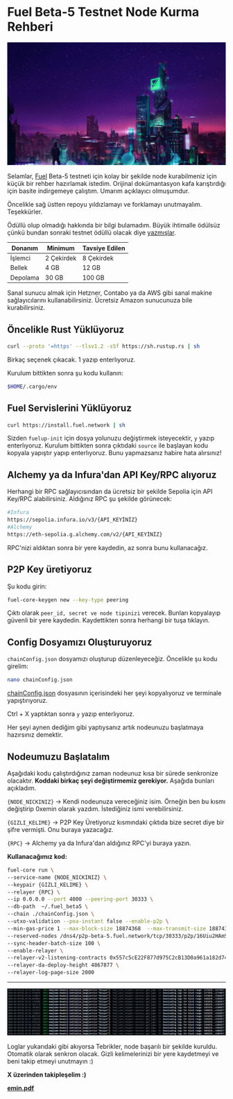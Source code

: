# Fuel Beta-5 Testnet Node Kurma Rehberi
![Adsız (Sunum)](./fuel.jpg)

Selamlar, [Fuel](https://x.com/fuel_network) Beta-5 testneti için kolay bir şekilde node kurabilmeniz için küçük bir rehber hazırlamak istedim. Orijinal dokümantasyon kafa karıştırdığı için basite indirgemeye çalıştım. Umarım açıklayıcı olmuşumdur.

Öncelikle sağ üstten repoyu yıldızlamayı ve forklamayı unutmayalım. Teşekkürler.

Ödüllü olup olmadığı hakkında bir bilgi bulamadım. Büyük ihtimalle ödülsüz çünkü bundan sonraki testnet ödüllü olacak diye [yazmışlar](https://x.com/fuel_network/status/1763253941700292835?s=20).

| Donanım    | Minimum  | Tavsiye Edilen |
|------------|----------|-----------------|
| İşlemci    | 2 Çekirdek | 8 Çekirdek     |
| Bellek     | 4 GB     | 12 GB           |
| Depolama   | 30 GB    | 100 GB          |

Sanal sunucu almak için Hetzner, Contabo ya da AWS gibi sanal makine sağlayıcılarını kullanabilirsiniz. Ücretsiz Amazon sunucunuza bile kurabilirsiniz.

## Öncelikle Rust Yüklüyoruz

```bash
curl --proto '=https' --tlsv1.2 -sSf https://sh.rustup.rs | sh
```
Birkaç seçenek çıkacak. 1 yazıp enterlıyoruz.

Kurulum bittikten sonra şu kodu kullanın:
```bash
$HOME/.cargo/env
```

## Fuel Servislerini Yüklüyoruz

```bash
curl https://install.fuel.network | sh
```

Sizden `fuelup-init` için dosya yolunuzu değiştirmek isteyecektir, `y` yazıp enterlıyoruz. Kurulum bittikten sonra çıktıdaki `source` ile başlayan kodu kopyala yapıştır yapıp enterlıyoruz. Bunu yapmazsanız habire hata alırsınız!

## Alchemy ya da Infura'dan API Key/RPC alıyoruz

Herhangi bir RPC sağlayıcısından da ücretsiz bir şekilde Sepolia için API Key/RPC alabilirsiniz. Aldığınız RPC şu şekilde görünecek:

```bash
#Infura
https://sepolia.infura.io/v3/{API_KEYİNİZ}
#Alchemy
https://eth-sepolia.g.alchemy.com/v2/{API_KEYİNİZ}
```

RPC'nizi aldıktan sonra bir yere kaydedin, az sonra bunu kullanacağız.

## P2P Key üretiyoruz

Şu kodu girin:

```bash
fuel-core-keygen new --key-type peering
```

Çıktı olarak `peer_id, secret ve node tipinizi` verecek. Bunları kopyalayıp güvenli bir yere kaydedin. Kaydettikten sonra herhangi bir tuşa tıklayın.

## Config Dosyamızı Oluşturuyoruz

`chainConfig.json` dosyamızı oluşturup düzenleyeceğiz. Öncelikle şu kodu girelim:
```bash
nano chainConfig.json
```

[chainConfig.json](./chainConfig.json) dosyasının içerisindeki her şeyi kopyalıyoruz ve terminale yapıştırıyoruz.

Ctrl + X yaptıktan sonra `y` yazıp enterlıyoruz.

Her şeyi aynen dediğim gibi yaptıysanız artık nodeunuzu başlatmaya hazırsınız demektir.

## Nodeumuzu Başlatalım

Aşağıdaki kodu çalıştırdığınız zaman nodeunuz kısa bir sürede senkronize olacaktır. **Koddaki birkaç şeyi değiştirmemiz gerekiyor.** Aşağıda bunları açıkladım.

`{NODE_NICKINIZ}` -> Kendi nodeunuza vereceğiniz isim. Örneğin ben bu kısmı değiştirip 0xemin olarak yazdım. İstediğiniz ismi verebilirsiniz.

`{GIZLI_KELIME}` -> P2P Key Üretiyoruz kısmındaki çıktıda bize secret diye bir şifre vermişti. Onu buraya yazacağız.

`{RPC}` -> Alchemy ya da Infura'dan aldığınız RPC'yi buraya yazın.

**Kullanacağımız kod:**

```bash
fuel-core run \
--service-name {NODE_NICKINIZ} \
--keypair {GIZLI_KELIME} \
--relayer {RPC} \
--ip 0.0.0.0 --port 4000 --peering-port 30333 \
--db-path  ~/.fuel_beta5 \
--chain ./chainConfig.json \
--utxo-validation --poa-instant false --enable-p2p \
--min-gas-price 1 --max-block-size 18874368  --max-transmit-size 18874368 \
--reserved-nodes /dns4/p2p-beta-5.fuel.network/tcp/30333/p2p/16Uiu2HAmSMqLSibvGCvg8EFLrpnmrXw1GZ2ADX3U2c9ttQSvFtZX,/dns4/p2p-beta-5.fuel.network/tcp/30334/p2p/16Uiu2HAmVUHZ3Yimoh4fBbFqAb3AC4QR1cyo8bUF4qyi8eiUjpVP \
--sync-header-batch-size 100 \
--enable-relayer \
--relayer-v2-listening-contracts 0x557c5cE22F877d975C2cB13D0a961a182d740fD5 \
--relayer-da-deploy-height 4867877 \
--relayer-log-page-size 2000
```
---
![Loglar](loglar.png)

Loglar yukarıdaki gibi akıyorsa Tebrikler, node başarılı bir şekilde kuruldu. Otomatik olarak senkron olacak. Gizli kelimelerinizi bir yere kaydetmeyi ve beni takip etmeyi unutmayın :)



**X üzerinden takipleşelim :)**

[**emin.pdf**](https://x.com/0x_Emin)